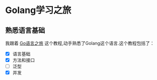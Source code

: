 # Golang学习之旅
## 熟悉语言基础
我跟着 [Go语言之旅](https://tour.go-zh.org/list) 这个教程,动手熟悉了Golang这个语言.这个教程包括了：
- [x] 语言基础
- [x] 方法和接口
- [ ] 泛型
- [x] 并发